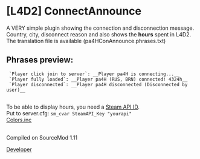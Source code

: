# [L4D2] ConnectAnnounce

A VERY simple plugin showing the connection and disconnection message. Country, city, disconnect reason and also shows the __hours__ spent in L4D2.
The translation file is available (pa4HConAnnounce.phrases.txt)
## Phrases preview:
```
 `Player click join to server`: __Player pa4H is connecting...__
 `Player fully loaded`: __Player pa4H (RUS, BRN) connected! 4324h__
 `Player disconnected`: __Player pa4H disconnected (Disconnected by user)__
 ```
 ##
 To be able to display hours, you need a  [Steam API ID](https://forums.alliedmods.net/showthread.php?t=96831).  
 Put to server.cfg: `sm_cvar SteamAPI_Key "yourapi"`  
 [Colors.inc](https://forums.alliedmods.net/showthread.php?t=96831)  
 
 ##
Compiled on SourceMod 1.11

[Developer](https://vk.com/pa4h1337)